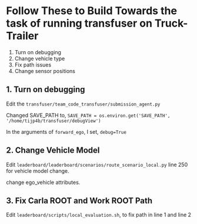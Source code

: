# Follow These to Build Towards the task of running transfuser on Truck-Trailer
  1.  Turn on debugging
  2.  Change vehicle type
  3.  Fix path issues
  4.  Change sensor positions

## 1.  Turn on debugging

Edit the `transfuser/team_code_transfuser/submission_agent.py`

Changed SAVE_PATH to, `SAVE_PATH = os.environ.get('SAVE_PATH', '/home/tijp4b/transfuser/debugView')`

In the arguments of `forward_ego`, I set, `debug=True`


## 2.  Change Vehicle Model

Edit `leaderboard/leaderboard/scenarios/route_scenario_local.py` line 250 for vehicle model change.

change ego_vehicle attributes.

## 3.  Fix Carla ROOT and Work ROOT Path

Edit `leaderboard/scripts/local_evaluation.sh`, to fix path in line 1 and line 2
